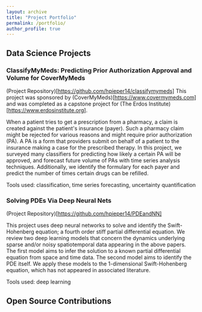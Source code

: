 ```yaml
---
layout: archive
title: "Project Portfolio"
permalink: /portfolio/
author_profile: true
---
```



## Data Science Projects 
### ClassifyMyMeds: Predicting Prior Authorization Approval and Volume for CoverMyMeds
(Project Repository)[https://github.com/hpieper14/classifymymeds]
This project was sponsored by (CoverMyMeds)[https://www.covermymeds.com] and was completed as a capstone project for (The Erdos Institute)[https://www.erdosinstitute.org]. 

When a patient tries to get a prescription from a pharmacy, a claim is created against the patient's insurance (payer). Such a pharmacy claim might be rejected for various reasons and might require prior authorization (PA). A PA is a form that providers submit on behalf of a patient to the insurance making a case for the prescribed therapy. In this project, we surveyed many classifiers for predicting how likely a certain PA will be approved, and forecast future volume of PAs with time series analysis techniques. Additionally, we identify the formulary for each payer and predict the number of times certain drugs can be refilled.

Tools used: classification, time series forecasting, uncertainty quantification

### Solving PDEs Via Deep Neural Nets 
(Project Repository)[https://github.com/hpieper14/PDEandNN]

This project uses deep neural networks to solve and identify the Swift-Hohenberg equation; a fourth order stiff partial differential equation. We review two deep learning models that concern the dynamics underlying sparse and/or noisy spatiotemporal data appearing in the above papers. The first model aims to infer the solution to a known partial differential equation from space and time data. The second model aims to identify the PDE itself. We apply these models to the 1-dimensional Swift-Hohenberg equation, which has not appeared in associated literature.

Tools used: deep learning

## Open Source Contributions
